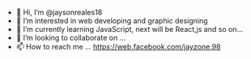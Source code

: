 - 👋 Hi, I’m @jaysonreales18
- 👀 I’m interested in web developing and graphic designing
- 🌱 I’m currently learning JavaScript, next will be React,js and so on...
- 💞️ I’m looking to collaborate on ...
- 📫 How to reach me ... https://web.facebook.com/jayzone.98

<!---
jaysonreales18/jaysonreales18 is a ✨ special ✨ repository because its `README.md` (this file) appears on your GitHub profile.
You can click the Preview link to take a look at your changes.
--->
